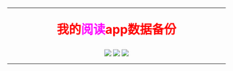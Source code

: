 
---

<p align="center" style="color:red;font-size:28px;font-weight:bold"> 我的<span style="color:#ff00ff">阅读</span>app数据备份</p>
<center>
<a href="https://github.com/oli-fa/YueDuBackup/"><img src="https://img.shields.io/badge/GitHub-项目地址-66ccff?logo=github" /></a>
<a href="https://oli-fa.github.io/YueDuBackup/"><img src="https://img.shields.io/badge/教程-首页-E5C681" /></a>
<a href="https://oli-fa.github.io/YueDuBackup/tool"><img src="https://img.shields.io/badge/工具-美化发现-015DA0" /></a>
</center>

---
